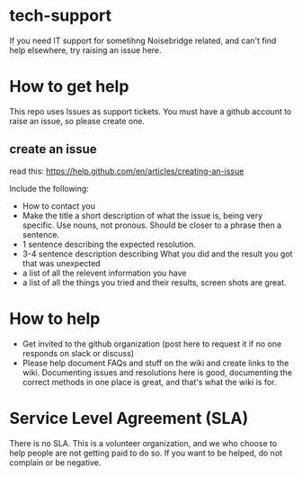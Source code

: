 # tech-support
If you need IT support for sometihng Noisebridge related, and can't find help elsewhere, try raising an issue here.

# How to get help

This repo uses Issues as support tickets.  You must have a github account to raise an issue, so please create one.

## create an issue

read this: https://help.github.com/en/articles/creating-an-issue

Include the following:
- How to contact you
- Make the title a short description of what the issue is, being very specific.  Use nouns, not pronous.  Should be closer to a phrase then a sentence.
- 1 sentence describing the expected resolution.
- 3-4 sentence description describing What you did and the result you got that was unexpected
- a list of all the relevent information you have
- a list of all the things you tried and their results, screen shots are great.

# How to help

- Get invited to the github organization (post here to request it if no one responds on slack or discuss)
- Please help document FAQs and stuff on the wiki and create links to the wiki.  Documenting issues and resolutions here is good, documenting the correct methods in one place is great, and that's what the wiki is for.

# Service Level Agreement (SLA)

There is no SLA.  This is a volunteer organization, and we who choose to help people are not getting paid to do so.  If you want to be helped, do not complain or be negative.

